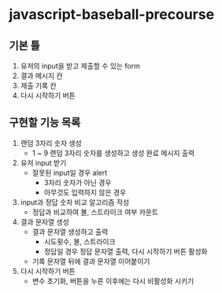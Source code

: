 # javascript-baseball-precourse

## 기본 틀
1. 유저의 input을 받고 제출할 수 있는 form
2. 결과 메시지 칸
3. 제출 기록 칸
4. 다시 시작하기 버튼

## 구현할 기능 목록

1. 랜덤 3자리 숫자 생성
   - 1 ~ 9 랜덤 3자리 숫자를 생성하고 생성 완료 메시지 출력
2. 유저 input 받기
    - 잘못된 input일 경우 alert
      - 3자리 숫자가 아닌 경우
      - 아무것도 입력하지 않은 경우
3. input과 정답 숫자 비교 알고리즘 작성
     - 정답과 비교하여 볼, 스트라이크 여부 카운트
4. 결과 문자열 생성
   - 결과 문자열 생성하고 출력
     - 시도횟수, 볼, 스트라이크
     - 정답일 경우 정답 문자열 출력, 다시 시작하기 버튼 활성화
   - 기록 문자열 뒤에 결과 문자열 이어붙이기
5. 다시 시작하기 버튼
   - 변수 초기화, 버튼을 누른 이후에는 다시 비활성화 시키기
